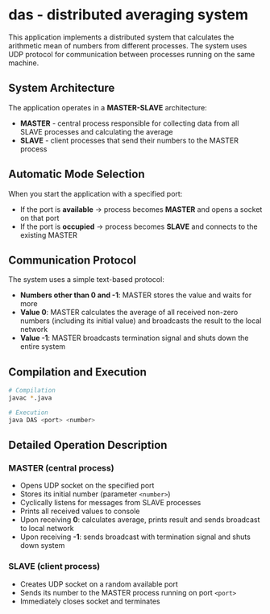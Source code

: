 # das - distributed averaging system

This application implements a distributed system that calculates the arithmetic mean of numbers from different processes. The system uses UDP protocol for communication between processes running on the same machine.

## System Architecture

The application operates in a **MASTER-SLAVE** architecture:

* **MASTER** - central process responsible for collecting data from all SLAVE processes and calculating the average
* **SLAVE** - client processes that send their numbers to the MASTER process

## Automatic Mode Selection

When you start the application with a specified port:
* If the port is **available** → process becomes **MASTER** and opens a socket on that port
* If the port is **occupied** → process becomes **SLAVE** and connects to the existing MASTER

## Communication Protocol

The system uses a simple text-based protocol:
* **Numbers other than 0 and -1**: MASTER stores the value and waits for more
* **Value 0**: MASTER calculates the average of all received non-zero numbers (including its initial value) and broadcasts the result to the local network
* **Value -1**: MASTER broadcasts termination signal and shuts down the entire system

## Compilation and Execution

```bash
# Compilation
javac *.java

# Execution
java DAS <port> <number>
```

## Detailed Operation Description

### MASTER (central process)
* Opens UDP socket on the specified port
* Stores its initial number (parameter `<number>`)
* Cyclically listens for messages from SLAVE processes
* Prints all received values to console
* Upon receiving **0**: calculates average, prints result and sends broadcast to local network
* Upon receiving **-1**: sends broadcast with termination signal and shuts down system

### SLAVE (client process)
* Creates UDP socket on a random available port
* Sends its number to the MASTER process running on port `<port>`
* Immediately closes socket and terminates
